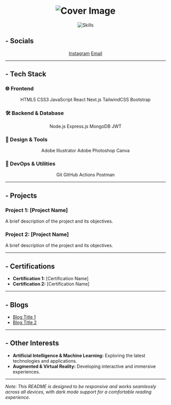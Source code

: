 <h1 align="center">
  <picture>
    <source media="(prefers-color-scheme: dark)" srcset="./cover-dark.gif">
    <source media="(prefers-color-scheme: light)" srcset="./cover-light.gif">
    <img src="./cover-light.gif" alt="Cover Image" class="rounded-lg shadow-lg">
  </picture>
</h1>

<p align="center">
  <img src="./skill.gif" alt="Skills" class="w-full md:w-3/4 lg:w-1/2 mx-auto">
</p>

## - Socials

<p align="center">
  <a href="https://instagram.com/a_code0" class="btn btn-primary mx-2">Instagram</a>
  <a href="mailto:ayoubsen557@gmail.com" class="btn btn-danger mx-2">Email</a>
</p>

---

## - Tech Stack

### **🌐 Frontend**
<p align="center">
  <span class="badge bg-orange-500 text-white">HTML5</span>
  <span class="badge bg-blue-500 text-white">CSS3</span>
  <span class="badge bg-yellow-500 text-white">JavaScript</span>
  <span class="badge bg-blue-600 text-white">React</span>
  <span class="badge bg-black text-white">Next.js</span>
  <span class="badge bg-teal-500 text-white">TailwindCSS</span>
  <span class="badge bg-purple-600 text-white">Bootstrap</span>
</p>

### **🛠 Backend & Database**
<p align="center">
  <span class="badge bg-green-600 text-white">Node.js</span>
  <span class="badge bg-gray-700 text-white">Express.js</span>
  <span class="badge bg-green-700 text-white">MongoDB</span>
  <span class="badge bg-black text-white">JWT</span>
</p>

### **🎨 Design & Tools**
<p align="center">
  <span class="badge bg-orange-600 text-white">Adobe Illustrator</span>
  <span class="badge bg-blue-600 text-white">Adobe Photoshop</span>
  <span class="badge bg-teal-600 text-white">Canva</span>
</p>

### **🔧 DevOps & Utilities**
<p align="center">
  <span class="badge bg-orange-700 text-white">Git</span>
  <span class="badge bg-blue-700 text-white">GitHub Actions</span>
  <span class="badge bg-orange-500 text-white">Postman</span>
</p>

---

## - Projects

### **Project 1: [Project Name]**
A brief description of the project and its objectives.

### **Project 2: [Project Name]**
A brief description of the project and its objectives.

---

## - Certifications

- **Certification 1:** [Certification Name]
- **Certification 2:** [Certification Name]

---

## - Blogs

- [Blog Title 1](#)
- [Blog Title 2](#)

---

## - Other Interests

- **Artificial Intelligence & Machine Learning:** Exploring the latest technologies and applications.
- **Augmented & Virtual Reality:** Developing interactive and immersive experiences.

---

*Note: This README is designed to be responsive and works seamlessly across all devices, with dark mode support for a comfortable reading experience.*
